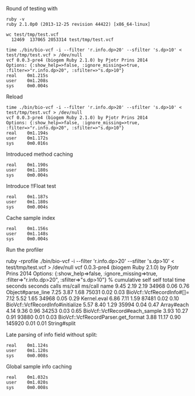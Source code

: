 Round of testing with

    ruby -v
    ruby 2.1.0p0 (2013-12-25 revision 44422) [x86_64-linux]

    wc test/tmp/test.vcf 
      12469  137065 2053314 test/tmp/test.vcf

    time ./bin/bio-vcf -i --filter 'r.info.dp>20' --sfilter 's.dp>10' < test/tmp/test.vcf > /dev/null
    vcf 0.0.3-pre4 (biogem Ruby 2.1.0) by Pjotr Prins 2014
    Options: {:show_help=>false, :ignore_missing=>true, :filter=>"r.info.dp>20", :sfilter=>"s.dp>10"}
    real    0m1.215s
    user    0m1.208s
    sys     0m0.004s

Reload

    time ./bin/bio-vcf -i --filter 'r.info.dp>20' --sfilter 's.dp>10' < test/tmp/test.vcf > /dev/null
    vcf 0.0.3-pre4 (biogem Ruby 2.1.0) by Pjotr Prins 2014
    Options: {:show_help=>false, :ignore_missing=>true, :filter=>"r.info.dp>20", :sfilter=>"s.dp>10"}
    real    0m1.194s
    user    0m1.172s
    sys     0m0.016s

Introduced method caching
        
    real    0m1.190s
    user    0m1.180s
    sys     0m0.004s

Introduce !!Float test

    real    0m1.187s
    user    0m1.180s
    sys     0m0.004s

Cache sample index 

    real    0m1.156s
    user    0m1.148s
    sys     0m0.004s

Run the profiler 

  ruby  -rprofile  ./bin/bio-vcf -i --filter 'r.info.dp>20' --sfilter 's.dp>10' < test/tmp/test.vcf > /dev/null
  vcf 0.0.3-pre4 (biogem Ruby 2.1.0) by Pjotr Prins 2014
  Options: {:show_help=>false, :ignore_missing=>true, :filter=>"r.info.dp>20", :sfilter=>"s.dp>10"}
    %   cumulative   self              self     total
   time   seconds   seconds    calls  ms/call  ms/call  name
    9.45     2.19      2.19    34968     0.06     0.76  Object#parse_line
    7.25     3.87      1.68    75031     0.02     0.03  BioVcf::VcfRecordInfo#[]=
    7.12     5.52      1.65    34968     0.05     0.29  Kernel.eval
    6.86     7.11      1.59    87481     0.02     0.10  BioVcf::VcfRecordInfo#initialize
    5.57     8.40      1.29    35994     0.04     0.47  Array#each
    4.14     9.36      0.96    34253     0.03     0.65  BioVcf::VcfRecord#each_sample
    3.93    10.27      0.91    93880     0.01     0.03  BioVcf::VcfRecordParser.get_format
    3.88    11.17      0.90   145920     0.01     0.01  String#split

Late parsing of info field without split:

    real    0m1.124s
    user    0m1.120s
    sys     0m0.008s

Global sample info caching

    real    0m1.032s
    user    0m1.020s
    sys     0m0.008s


